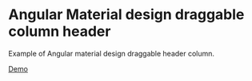 # Angular Material design draggable column header

Example of Angular material design draggable header column.

[Demo](https://stackblitz.com/github/dddeeennn/angular-material-drag-column-header)

